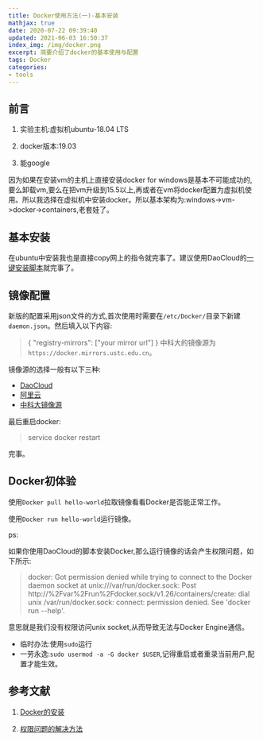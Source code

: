 ```yaml
---
title: Docker使用方法(一)-基本安装
mathjax: true
date: 2020-07-22 09:39:40
updated: 2021-06-03 16:50:37
index_img: /img/docker.png
excerpt: 简要介绍了docker的基本使用与配置
tags: Docker
categories:
- tools
---
```


## 前言

1. 实验主机:虚拟机ubuntu-18.04 LTS

2. docker版本:19.03

3. 能google

因为如果在安装vm的主机上直接安装docker for windows是基本不可能成功的,要么卸载vm,要么在把vm升级到15.5以上,再或者在vm将docker配置为虚拟机使用。所以我选择在虚拟机中安装docker。所以基本架构为:windows->vm->docker->containers,老套娃了。

## 基本安装

在ubuntu中安装我也是直接copy网上的指令就完事了。建议使用DaoCloud的[一键安装脚本](http://get.daocloud.io/)就完事了。

## 镜像配置

新版的配置采用json文件的方式,首次使用时需要在`/etc/Docker/`目录下新建`daemon.json`。然后填入以下内容:

>{
  "registry-mirrors": ["your mirror url"]
}
中科大的镜像源为`https://docker.mirrors.ustc.edu.cn`。

镜像源的选择一般有以下三种:

- [DaoCloud](https://www.daocloud.io/mirror#accelerator-doc)
- [阿里云](https://developer.aliyun.com/article/29941)
- [中科大镜像源](https://lug.ustc.edu.cn/wiki/mirrors/help/docker)

最后重启docker:
> service docker restart

完事。

## Docker初体验

使用`Docker pull hello-world`拉取镜像看看Docker是否能正常工作。

使用`Docker run hello-world`运行镜像。

ps:

如果你使用DaoCloud的脚本安装Docker,那么运行镜像的话会产生权限问题，如下所示:

>docker: Got permission denied while trying to connect to the Docker daemon socket at unix:///var/run/docker.sock: Post http://%2Fvar%2Frun%2Fdocker.sock/v1.26/containers/create: dial unix /var/run/docker.sock: connect: permission denied.
See 'docker run --help'.

意思就是我们没有权限访问unix socket,从而导致无法与Docker Engine通信。

- 临时办法:使用`sudo`运行
- 一劳永逸:`sudo usermod -a -G docker $USER`,记得重启或者重录当前用户,配置才能生效。

## 参考文献

1. [Docker的安装](https://www.jianshu.com/p/34d3b4568059)

2. [权限问题的解决方法](https://medium.com/@dhananjay4058/solving-docker-permission-denied-while-trying-to-connect-to-the-docker-daemon-socket-2e53cccffbaa)

